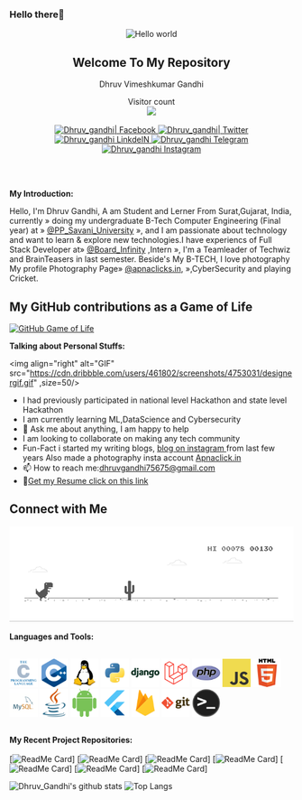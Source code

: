 ### Hello there👋  

<!--
**Dhruv-Gandhi/Dhruv-Gandhi** is a âœ¨ _special_ âœ¨ repository because its `README.md` (this file) appears on your GitHub profile.--->

<p align="center">
 
 
 <img src="https://brennanpropertyireland.files.wordpress.com/2015/02/hello-1.gif?w=300&h=150" alt="Hello world">

 
 <h2 align="center">Welcome To My Repository</h2>
 <p align="center">Dhruv Vimeshkumar Gandhi </p>
</p>





<p align="center"> 
  Visitor count<br>
  <img src="https://profile-counter.glitch.me/dhruvvgandhi/count.svg" />
</p>

<p align="center">
<a href="https://www.facebook.com/ANIK.75675/">
<img alt="Dhruv_gandhi| Facebook" width="22px" src="https://cdn.jsdelivr.net/npm/simple-icons@v3/icons/facebook.svg" />
</a>
<a href="https://twitter.com/_Dhruv_Gandhi_">
<img alt="Dhruv_gandhi| Twitter" width="22px" src="https://cdn.jsdelivr.net/npm/simple-icons@v3/icons/twitter.svg" />
</a>
<a href="https://www.linkedin.com/in/dhruvvgandhi/">
<img alt="Dhruv_gandhi  LinkdeIN" width="22px" src="https://cdn.jsdelivr.net/npm/simple-icons@v3/icons/linkedin.svg" />
</a>
<a href="https://t.me/Iknowaboutyou">
<img alt="Dhruv_gandhi Telegram" width="22px" src="https://cdn.jsdelivr.net/npm/simple-icons@v3/icons/telegram.svg" />
</a>
<a href="https://www.instagram.com/neoteric_thoughts/">
<img alt="Dhruv_gandhi Instagram" width="22px" src="https://cdn.jsdelivr.net/npm/simple-icons@v3/icons/instagram.svg" />
</a>
</p>

<br >
<br />

**My Introduction:**

Hello, I'm Dhruv Gandhi, A am Student and Lerner  From Surat,Gujarat, India, currently » doing my undergraduate B-Tech Computer Engineering (Final year) at » [@PP_Savani_University](https://ppsu.ac.in) », and I am passionate about technology and want to learn & explore new technologies.I have experiencs of Full Stack Developer at» [@Board_Infinity](https://www.boardinfinity.com/) ,Intern »,  I'm a Teamleader of Techwiz and BrainTeasers in last semester. Beside's My B-TECH, I love photography My profile Photography Page» [@apnaclicks.in](https://www.instagram.com/apnaclicks.in/), »,CyberSecurity and playing Cricket.


## My GitHub contributions as a Game of Life
[![GitHub Game of Life](https://github4life.herokuapp.com/dhruvvgandhi.gif?z=6)](https://github4life.herokuapp.com/dhruvvgandhi)




**Talking about Personal Stuffs:**
  
  <img align="right" alt="GIF" src="https://cdn.dribbble.com/users/461802/screenshots/4753031/designergif.gif" ,size=50/>

- I had previously participated in national level Hackathon and state level Hackathon
- I am currently learning ML,DataScience and Cybersecurity
- 💬 Ask me about anything, I am happy to help
- I am looking to collaborate on making any tech community
- Fun-Fact i started my writing blogs, [blog on instagram ](https://www.instagram.com/neoteric_thoughts/) from last few years Also made a photography insta account [Apnaclick.in](https://www.instagram.com/apnaclicks.in/)
- 📫 How to reach me:dhruvgandhi75675@gmail.com
- 📝[Get my Resume click on this link](https://www.linkedin.com/in/dhruvvgandhi/)



## Connect with Me

![Dino](https://raw.githubusercontent.com/praveenscience/praveenscience/master/dino.gif)


**Languages and Tools:**

<br>
<code><img height="50" src="https://raw.githubusercontent.com/github/explore/80688e429a7d4ef2fca1e82350fe8e3517d3494d/topics/c/c.png"></code>
<code><img height="50" src="https://raw.githubusercontent.com/github/explore/80688e429a7d4ef2fca1e82350fe8e3517d3494d/topics/cpp/cpp.png"></code>
<code><img height="50" src=" https://raw.githubusercontent.com/github/explore/80688e429a7d4ef2fca1e82350fe8e3517d3494d/topics/linux/linux.png"></code>
<code><img height="50" src="https://raw.githubusercontent.com/github/explore/80688e429a7d4ef2fca1e82350fe8e3517d3494d/topics/python/python.png"></code>
<code><img height="50" src="https://raw.githubusercontent.com/github/explore/80688e429a7d4ef2fca1e82350fe8e3517d3494d/topics/django/django.png"></code>
<code><img height="50" src="https://raw.githubusercontent.com/github/explore/80688e429a7d4ef2fca1e82350fe8e3517d3494d/topics/laravel/laravel.png"></code>
<code><img height="50" src="https://raw.githubusercontent.com/github/explore/80688e429a7d4ef2fca1e82350fe8e3517d3494d/topics/php/php.png"></code>
<code><img height="50" src="https://raw.githubusercontent.com/github/explore/80688e429a7d4ef2fca1e82350fe8e3517d3494d/topics/javascript/javascript.png"></code>
<code><img height="50" src="https://raw.githubusercontent.com/github/explore/80688e429a7d4ef2fca1e82350fe8e3517d3494d/topics/html/html.png"></code>
<code><img height="50" src="https://raw.githubusercontent.com/github/explore/80688e429a7d4ef2fca1e82350fe8e3517d3494d/topics/mysql/mysql.png"></code>
<code><img height="50" src="https://raw.githubusercontent.com/github/explore/80688e429a7d4ef2fca1e82350fe8e3517d3494d/topics/java/java.png"></code>
<code><img height="50" src="https://raw.githubusercontent.com/github/explore/80688e429a7d4ef2fca1e82350fe8e3517d3494d/topics/android/android.png"></code>
<code><img height="50" src="https://raw.githubusercontent.com/github/explore/80688e429a7d4ef2fca1e82350fe8e3517d3494d/topics/flutter/flutter.png"></code>
<code><img height="50" src="https://raw.githubusercontent.com/github/explore/80688e429a7d4ef2fca1e82350fe8e3517d3494d/topics/firebase/firebase.png"></code>
<code><img height="50" src="https://raw.githubusercontent.com/github/explore/80688e429a7d4ef2fca1e82350fe8e3517d3494d/topics/git/git.png"></code>
<code><img height="50" src="https://raw.githubusercontent.com/github/explore/80688e429a7d4ef2fca1e82350fe8e3517d3494d/topics/terminal/terminal.png"></code> 
<p align="center">
 <h2>     </h2>
</p>

**My Recent Project Repositories:**
<br>
<br>
[![ReadMe Card](https://github-readme-stats.vercel.app/api/pin/?username=dhruvvgandhi&repo=steganography-and-encryption&theme=tokyonight)]
[![ReadMe Card](https://github-readme-stats.vercel.app/api/pin/?username=dhruvvgandhi&repo=Wireless_Car&theme=tokyonight)]
[![ReadMe Card](https://github-readme-stats.vercel.app/api/pin/?username=dhruvvgandhi&repo=django-python-project&theme=tokyonight)]
[![ReadMe Card](https://github-readme-stats.vercel.app/api/pin/?username=dhruvvgandhi&repo=Reciprocity&theme=tokyonight)]
[![ReadMe Card](https://github-readme-stats.vercel.app/api/pin/?username=dhruvvgandhi&repo=hms-hospitalmanagementsytem-in-java&theme=tokyonight)]
[![ReadMe Card](https://github-readme-stats.vercel.app/api/pin/?username=dhruvvgandhi&repo=Android_Project_Create-VPN&theme=tokyonight)]
[![ReadMe Card](https://github-readme-stats.vercel.app/api/pin/?username=dhruvvgandhi&repo=Railway_Inquire_With_GUI&theme=tokyonight)]





![Dhruv_Gandhi's github stats](https://github-readme-stats.vercel.app/api?username=dhruvvgandhi&show_icons=true&theme=tokyonight)
![Top Langs](https://github-readme-stats.vercel.app/api/top-langs/?username=dhruvvgandhi&theme=tokyonight)
